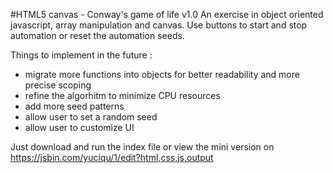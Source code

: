 #HTML5 canvas - Conway's game of life v1.0
An exercise in object oriented javascript, array manipulation and canvas. 
Use buttons to start and stop automation or reset the automation seeds.

Things to implement in the future :
<ul>
<li>migrate more functions into objects for better readability and more precise scoping</li>
<li>refine the algorhitm to minimize CPU resources</li>
<li>add more seed patterns</li>
<li>allow user to set a random seed</li>
<li>allow user to customize UI</li>
</ul>

Just download and run the index file or view the mini version on https://jsbin.com/yuciqu/1/edit?html,css,js,output
